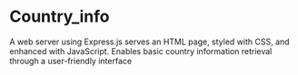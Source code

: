 # Country_info
A web server using Express.js serves an HTML page, styled with CSS, and enhanced with JavaScript. Enables basic country information retrieval through a user-friendly interface
